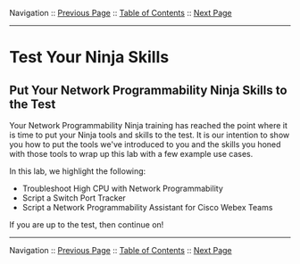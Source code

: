 Navigation :: [Previous Page](LTRPRG-1100-03d3-GuestShell-Ex2.md) :: [Table of Contents](LTRPRG-1100-00-Intro.md#table-of-contents) :: [Next Page](LTRPRG-1100-04a1-HighCPU.md)

---

# Test Your Ninja Skills

## Put Your Network Programmability Ninja Skills to the Test

Your Network Programmability Ninja training has reached the point where it is time to put your Ninja tools and skills to
the test.  It is our intention to show you how to put the tools we've introduced to you and the skills you honed with
those tools to wrap up this lab with a few example use cases.

In this lab, we highlight the following:

* Troubleshoot High CPU with Network Programmability
* Script a Switch Port Tracker
* Script a Network Programmability Assistant for Cisco Webex Teams

If you are up to the test, then continue on!

---

Navigation :: [Previous Page](LTRPRG-1100-03d3-GuestShell-Ex2.md) :: [Table of Contents](LTRPRG-1100-00-Intro.md#table-of-contents) :: [Next Page](LTRPRG-1100-04a1-HighCPU.md)
